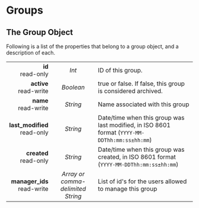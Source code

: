# Groups

## The Group Object

Following is a list of the properties that belong to a group object, and a description of each.

|                |             |             |
| -------------: | :---------: | ----------- |
| **id**<br/>read-only | _Int_ | ID of this group. |
| **active**<br/>read-write | _Boolean_ | true or false. If false, this group is considered archived. |
| **name**<br/>read-write | _String_ | Name associated with this group |
| **last_modified**<br/>read-only | _String_ | Date/time when this group was last modified, in ISO 8601 format (`YYYY-MM-DDThh:mm:ss±hh:mm`) |
| **created**<br/>read-only | _String_ | Date/time when this group was created, in ISO 8601 format (`YYYY-MM-DDThh:mm:ss±hh:mm`) |
| **manager_ids**<br/>read-write | _Array or comma-delimited String_ | List of id's for the users allowed to manage this group |

